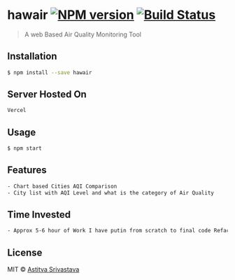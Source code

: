 # hawair [![NPM version](https://badge.fury.io/js/hawair.svg)](https://npmjs.org/package/hawair) [![Build Status](https://travis-ci.org/Astitva9/hawair.svg?branch=master)](https://travis-ci.org/Astitva9/hawair)

> A web Based Air Quality Monitoring Tool

## Installation

```sh
$ npm install --save hawair
```

## Server Hosted On

```sh
Vercel
```

## Usage

```js
$ npm start
```

## Features

```sh
- Chart based Cities AQI Comparison
- City list with AQI Level and what is the category of Air Quality
```

## Time Invested

```sh
- Approx 5-6 hour of Work I have putin from scratch to final code Refactoring
```

## License

MIT © [Astitva Srivastava]()

